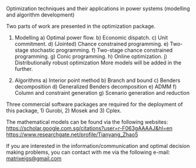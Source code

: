 Optimization techniques and their applications in power systems (modelling and algorithm development)

Two parts of work are presented in the optimization package.
1) Modelling
a) Optimal power flow.
b) Economic dispatch.
c) Unit commitment.
d) (Jointed) Chance constrained programming.
e) Two-stage stochastic programming.
f) Two-stage chance constrained programming.
g) Conic programming.
h) Online optimization.
j) Distributionally robust optimization
More models will be added in the further.

2) Algorithms
a) Interior point method
b) Branch and bound
c) Benders decomposition
d) Generalized Benders decomposition
e) ADMM
f) Column and constraint generation
g) Scenario generation and reduction


Three commercial software packages are required for the deployment of this package, 1) Gurobi, 2) Mosek and 3) Cplex.

The mathematical models can be found via the following websites:
https://scholar.google.com.sg/citations?user=r-F063gAAAAJ&hl=en
https://www.researchgate.net/profile/Tianyang_Zhao5

If you are interested in the information/communication and optimal decision making problems, you can contact with me via the following e-mail:
matrixeigs@gmail.com
